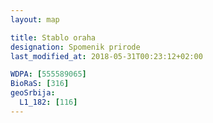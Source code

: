 ```yaml
---
layout: map

title: Stablo oraha
designation: Spomenik prirode
last_modified_at: 2018-05-31T00:23:12+02:00

WDPA: [555589065]
BioRaS: [316]
geoSrbija:
  L1_182: [116]
---
```


